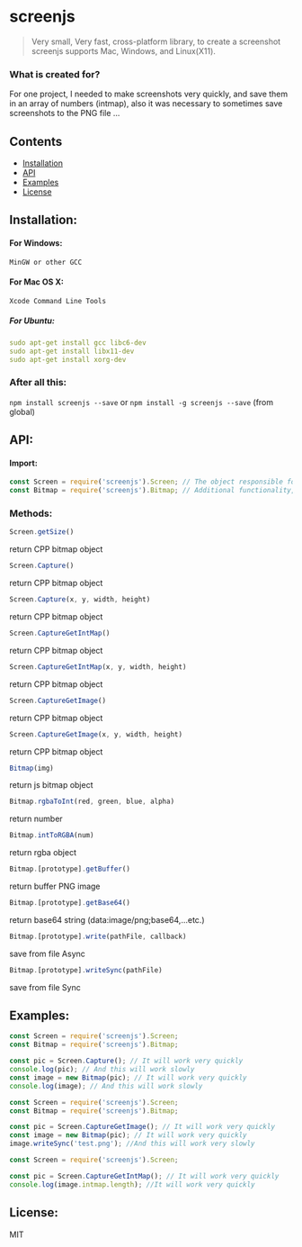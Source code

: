 # screenjs
>Very small, Very fast, cross-platform library, to create a screenshot
screenjs supports Mac, Windows, and Linux(X11).

### What is created for?
For one project, I needed to make screenshots very quickly, and save them in an array of numbers (intmap), also it was necessary to sometimes save screenshots to the PNG file ...

## Contents
- [Installation](#installation)
- [API](#API)
- [Examples](#examples)
- [License](#license)

## Installation:

#### For Windows:
```
MinGW or other GCC
```

#### For Mac OS X:
    Xcode Command Line Tools

##### For Ubuntu:
```yml
sudo apt-get install gcc libc6-dev
sudo apt-get install libx11-dev
sudo apt-get install xorg-dev

```

### After all this:
`npm install screenjs --save` or  `npm install -g screenjs --save` (from global)

## API:

#### Import:

```js
const Screen = require('screenjs').Screen; // The object responsible for the screenshots
const Bitmap = require('screenjs').Bitmap; // Additional functionality, saving to file, or base64, etc.
```

### Methods:

```js
Screen.getSize()
```
return CPP bitmap object


```js
Screen.Capture()
```
return CPP bitmap object


```js
Screen.Capture(x, y, width, height)
```
return CPP bitmap object


```js
Screen.CaptureGetIntMap()
```
return CPP bitmap object


```js
Screen.CaptureGetIntMap(x, y, width, height)
```
return CPP bitmap object


```js
Screen.CaptureGetImage()
```
return CPP bitmap object


```js
Screen.CaptureGetImage(x, y, width, height)
```
return CPP bitmap object


```js
Bitmap(img)
```
return js bitmap object


```js
Bitmap.rgbaToInt(red, green, blue, alpha)
```
return number


```js
Bitmap.intToRGBA(num)
```
return rgba object

```js
Bitmap.[prototype].getBuffer()
```
return buffer PNG image

```js
Bitmap.[prototype].getBase64()
```
return base64 string (data:image/png;base64,...etc.)

```js
Bitmap.[prototype].write(pathFile, callback)
```
save from file Async


```js
Bitmap.[prototype].writeSync(pathFile)
```
save from file Sync

## Examples:

```js
const Screen = require('screenjs').Screen;
const Bitmap = require('screenjs').Bitmap;

const pic = Screen.Capture(); // It will work very quickly
console.log(pic); // And this will work slowly
const image = new Bitmap(pic); // It will work very quickly
console.log(image); // And this will work slowly
```

```js
const Screen = require('screenjs').Screen;
const Bitmap = require('screenjs').Bitmap;

const pic = Screen.CaptureGetImage(); // It will work very quickly
const image = new Bitmap(pic); // It will work very quickly
image.writeSync('test.png'); //And this will work very slowly
```

```js
const Screen = require('screenjs').Screen;

const pic = Screen.CaptureGetIntMap(); // It will work very quickly
console.log(image.intmap.length); //It will work very quickly
```

## License:
MIT
